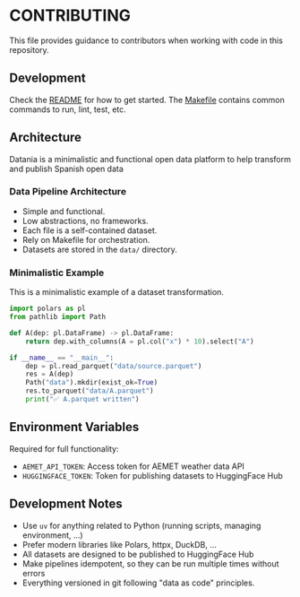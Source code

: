 # CONTRIBUTING

This file provides guidance to contributors when working with code in this repository.

## Development

Check the [README](README.md) for how to get started. The [Makefile](Makefile) contains common commands to run, lint, test, etc.

## Architecture

Datania is a minimalistic and functional open data platform to help transform and publish Spanish open data

### Data Pipeline Architecture

- Simple and functional.
- Low abstractions, no frameworks.
- Each file is a self-contained dataset.
- Rely on Makefile for orchestration.
- Datasets are stored in the `data/` directory.

### Minimalistic Example

This is a minimalistic example of a dataset transformation.

```python
import polars as pl
from pathlib import Path

def A(dep: pl.DataFrame) -> pl.DataFrame:
    return dep.with_columns(A = pl.col("x") * 10).select("A")

if __name__ == "__main__":
    dep = pl.read_parquet("data/source.parquet")
    res = A(dep)
    Path("data").mkdir(exist_ok=True)
    res.to_parquet("data/A.parquet")
    print("✅ A.parquet written")
```

## Environment Variables

Required for full functionality:

- `AEMET_API_TOKEN`: Access token for AEMET weather data API
- `HUGGINGFACE_TOKEN`: Token for publishing datasets to HuggingFace Hub

## Development Notes

- Use `uv` for anything related to Python (running scripts, managing environment, ...)
- Prefer modern libraries like Polars, httpx, DuckDB, ...
- All datasets are designed to be published to HuggingFace Hub
- Make pipelines idempotent, so they can be run multiple times without errors
- Everything versioned in git following "data as code" principles.
